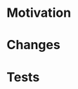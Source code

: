 # Motivation

<!-- Describe the motivation that lead to the PR -->

# Changes

<!-- List the changes that have been developed -->

# Tests

<!-- Please provide any information or screenshots about the tests that have been done -->
